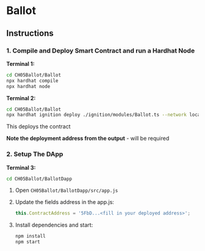 # Ballot

## Instructions

### 1. Compile and Deploy Smart Contract and run a Hardhat Node

**Terminal 1:**

```bash
cd CH05Ballot/Ballot
npx hardhat compile
npx hardhat node

```

**Terminal 2:**

```bash
cd CH05Ballot/Ballot
npx hardhat ignition deploy ./ignition/modules/Ballot.ts --network localhost
```
This deploys the contract


**Note the deployment address from the output** - will be required

### 2. Setup The DApp

**Terminal 3:**

```bash
cd CH05Ballot/BallotDapp

```

1.  Open `CH05Ballot/BallotDapp/src/app.js`
    
2.  Update the fields address in the app.js:
    
    ```javascript
    this.ContractAddress = '5FbD...<fill in your deployed address>';    
    ```
    
3.  Install dependencies and start:
    
    ```bash
    npm install
    npm start
    
    ```
    